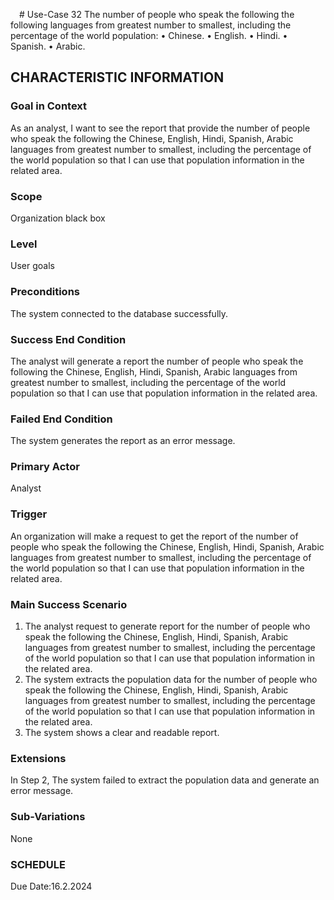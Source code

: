  # Use-Case 32
The number of people who speak the following the following languages from greatest number to smallest, including the percentage of the world population:
•	Chinese.
•	English.
•	Hindi.
•	Spanish.
•	Arabic.
## CHARACTERISTIC INFORMATION
### Goal in Context
As an analyst, I want to see the report that provide the number of people who speak the following the Chinese, English, Hindi, Spanish, Arabic languages from greatest number to smallest, including the percentage of the world population so that I can use that population information in the related area. 
### Scope
Organization black box
### Level
User goals
### Preconditions
The system connected to the database successfully.
### Success End Condition
The analyst will generate a report the number of people who speak the following the Chinese, English, Hindi, Spanish, Arabic languages from greatest number to smallest, including the percentage of the world population so that I can use that population information in the related area.
### Failed End Condition
The system generates the report as an error message.
### Primary Actor
Analyst
### Trigger
An organization will make a request to get the report of the number of people who speak the following the Chinese, English, Hindi, Spanish, Arabic languages from greatest number to smallest, including the percentage of the world population so that I can use that population information in the related area. 
### Main Success Scenario
1.  The analyst request to generate report for the number of people who speak the following the Chinese, English, Hindi, Spanish, Arabic languages from greatest number to smallest, including the percentage of the world population so that I can use that population information in the related area.
2.  The system extracts the population data for the number of people who speak the following the Chinese, English, Hindi, Spanish, Arabic languages from greatest number to smallest, including the percentage of the world population so that I can use that population information in the related area.
3.  The system shows a clear and readable report. 
### Extensions
In Step 2, The system failed to extract the population data and generate an error message.
### Sub-Variations
None
### SCHEDULE
Due Date:16.2.2024
